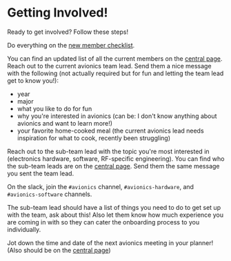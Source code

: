 # Getting Involved!

Ready to get involved? Follow these steps!

Do everything on the [new member checklist](https://soundingrocketlab.com/srl-new-member-checklist/).

You can find an updated list of all the current members on the [central page](centralpage.md). Reach out to the current avionics team lead. Send them a nice message with the following (not actually required but for fun and letting the team lead get to know you!): 

- year
- major
- what you like to do for fun
- why you're interested in avionics (can be: I don't know anything about avionics and want to learn more!)
- your favorite home-cooked meal (the current avionics lead needs inspiration for what to cook, recently been struggling)

Reach out to the sub-team lead with the topic you're most interested in (electronics hardware, software, RF-specific engineering). You can find who the sub-team leads are on the [central page](centralpage.md). Send them the same message you sent the team lead. 

On the slack, join the `#avionics` channel, `#avionics-hardware`, and `#avionics-software` channels.

The sub-team lead should have a list of things you need to do to get set up with the team, ask about this! Also let them know how much experience you are coming in with so they can cater the onboarding process to you individually.

Jot down the time and date of the next avionics meeting in your planner! (Also should be on the [central page](centralpage.md))

